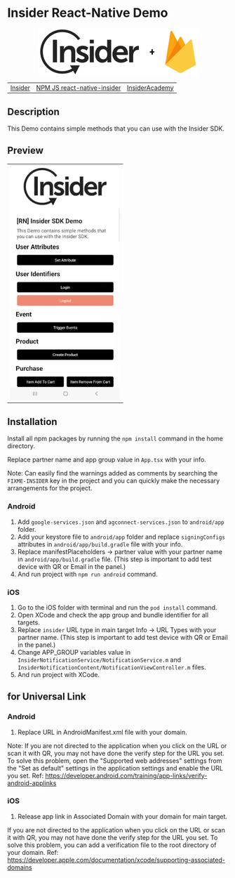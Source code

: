 # Insider React-Native Demo

<p align="center">
  <img src="assets/insider-logo-read-me.jpg">
  
  <table align="center">
    <tr>
      <td><a href="https://useinsider.com/"> Insider </a></td>
      <td><a href="https://www.npmjs.com/package/react-native-insider/"> NPM JS react-native-insider </a></td>
      <td><a href="https://academy.useinsider.com/docs/react-native-integration"> InsiderAcademy </a></td>
    </tr>
  </table>
</p>  

## Description

This Demo contains simple methods that you can use with the Insider SDK.

## Preview

<table align="center">
  <tbody>
    <tr>
      <td><img src="assets/android-preview.gif" width="250"></td>
    </tr>
  </tbody>
</table>


## Installation

Install all npm packages by running the `npm install` command in the home directory.

Replace partner name and app group value in `App.tsx` with your info.

Note: Can easily find the warnings added as comments by searching the `FIXME-INSIDER` key in the project and you can quickly make the necessary arrangements for the project.

### Android

1. Add `google-services.json` and `agconnect-services.json` to `android/app` folder.
2. Add your keystore file to `android/app` folder and replace `signingConfigs` attributes in `android/app/build.gradle` file with your info.
3. Replace manifestPlaceholders -> partner value with your partner name in `android/app/build.gradle` file. (This step is important to add test device with QR or Email in the panel.)
4. And run project with `npm run android` command.

### iOS

1. Go to the iOS folder with terminal and run the `pod install` command.
2. Open XCode and check the app group and bundle identifier for all targets.
3. Replace `insider` URL type in main target Info -> URL Types with your partner name. (This step is important to add test device with QR or Email in the panel.)
4. Change APP_GROUP variables value in `InsiderNotificationService/NotificationService.m` and `InsiderNotificationContent/NotificationViewController.m` files.
5. And run project with XCode. 


## for Universal Link

### Android

1. Replace URL in AndroidManifest.xml file with your domain.

Note: 
If you are not directed to the application when you click on the URL or scan it with QR, you may not have done the verify step for the URL you set. 
To solve this problem, open the "Supported web addresses" settings from the "Set as default" settings in the application settings and enable the URL you set.
Ref: https://developer.android.com/training/app-links/verify-android-applinks

### iOS

1. Release app link in Associated Domain with your domain for main target.

If you are not directed to the application when you click on the URL or scan it with QR, you may not have done the verify step for the URL you set.
To solve this problem, you can add a verification file to the root directory of your domain.
Ref: https://developer.apple.com/documentation/xcode/supporting-associated-domains